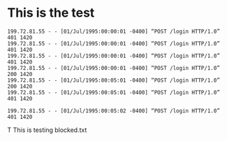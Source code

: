 # This is the test

    199.72.81.55 - - [01/Jul/1995:00:00:01 -0400] “POST /login HTTP/1.0” 401 1420
    199.72.81.55 - - [01/Jul/1995:00:00:01 -0400] “POST /login HTTP/1.0” 401 1420
    199.72.81.55 - - [01/Jul/1995:00:00:01 -0400] “POST /login HTTP/1.0” 401 1420
    199.72.81.55 - - [01/Jul/1995:00:00:01 -0400] “POST /login HTTP/1.0” 200 1420
    199.72.81.55 - - [01/Jul/1995:00:05:01 -0400] “POST /login HTTP/1.0” 200 1420
    199.72.81.55 - - [01/Jul/1995:00:05:01 -0400] “POST /login HTTP/1.0” 401 1420

    199.72.81.55 - - [01/Jul/1995:00:05:02 -0400] “POST /login HTTP/1.0” 401 1420
    
    
T
This is testing blocked.txt

